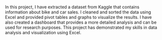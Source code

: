 In this project, I have extracted a dataset from Kaggle that contains information about bike and car sales. I cleaned and sorted the data using Excel and provided pivot tables and graphs to visualize the results. I have also created a dashboard that provides a more detailed analysis and can be used for research purposes. This project has demonstrated my skills in data analysis and visualization using Excel.
